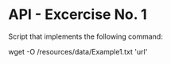 # API - Excercise No. 1
Script that implements the following command:

wget -O /resources/data/Example1.txt 'url'